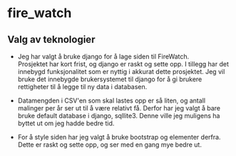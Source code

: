 # fire_watch

## Valg av teknologier
- Jeg har valgt å bruke django for å lage siden til FireWatch.  
Prosjektet har kort frist, og django er raskt og sette opp. I tillegg har det innebygd funksjonalitet som er nyttig i akkurat dette prosjektet.
Jeg vil bruke det innebygde brukersystemet til django for å gi brukere rettigheter til å legge til ny data i databasen. 

- Datamengden i CSV'en som skal lastes opp er så liten, og antall malinger per år ser ut til å være relativt få. Derfor har jeg valgt å bare bruke default database i django, sqllite3. Denne ville jeg muligens ha byttet ut om jeg hadde bedre tid. 

- For å style siden har jeg valgt å bruke bootstrap og elementer derfra. Dette er raskt og sette opp, og ser med en gang mye bedre ut. 
